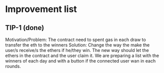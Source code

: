 # Improvement list

## TIP-1 (done)

Motivation/Problem: The contract need to spent gas in each draw to transfer the eth to the winners
Solution: Change the way the make the user/s receive/s the ethers if he/they win. The new way should let the ethers in the contract and the user claim it.
We are preparing a list with the winners of each day and with a button if the connected user wan in each rounds.
